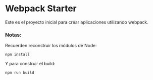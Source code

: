 # Webpack Starter

Este es el proyecto inicial para crear aplicaciones utilizando webpack.


### Notas:
Recuerden reconstruir los módulos de Node:
```
npm install
```

Y para construir el build:
```
npm run build
```